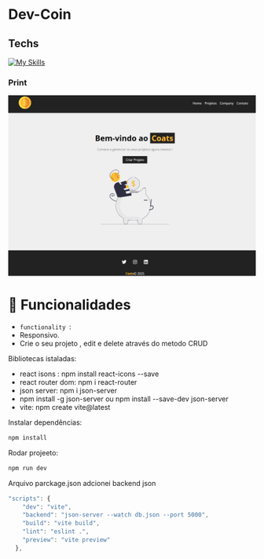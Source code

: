 # Dev-Coin

## Techs


  [![My Skills](https://skillicons.dev/icons?i=html,css,nodejs,js,react,vite,npm)](https://skillicons.dev)

  ### Print
  <img src="public/print.png" alt="Minha Figura">




  # :hammer: Funcionalidades

- `functionality `:
- Responsivo.
- Crie o seu projeto , edit e delete através do metodo CRUD


Bibliotecas istaladas:

- react isons : npm install react-icons --save
- react router dom: npm i react-router
- json server: npm i json-server
- npm install -g json-server
  ou
npm install --save-dev json-server
- vite: npm create vite@latest

Instalar dependências:

```js
npm install
```

Rodar projeeto:

```js
npm run dev
```


Arquivo parckage.json adcionei backend json

```js
"scripts": {
    "dev": "vite",
    "backend": "json-server --watch db.json --port 5000",
    "build": "vite build",
    "lint": "eslint .",
    "preview": "vite preview"
  },
```
